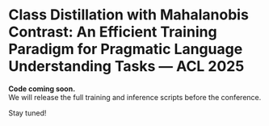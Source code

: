 # Class Distillation with Mahalanobis Contrast: An Efficient Training Paradigm for Pragmatic Language Understanding Tasks — ACL 2025

**Code coming soon.**  
We will release the full training and inference scripts before the conference.

Stay tuned!
